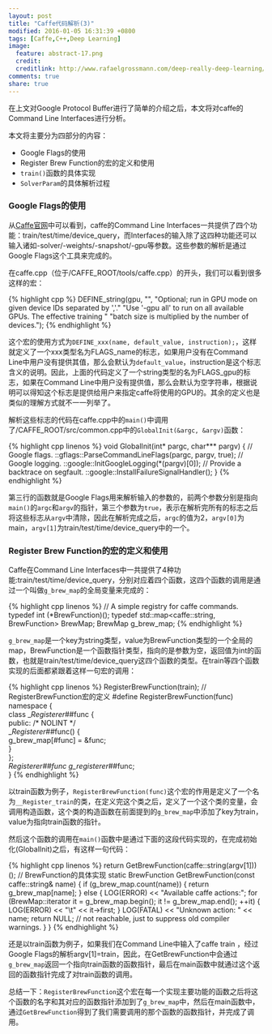 ```yaml
---
layout: post
title: "Caffe代码解析(3)"
modified: 2016-01-05 16:31:39 +0800
tags: [Caffe,C++,Deep Learning]
image:
  feature: abstract-17.png
  credit: 
  creditlink: http://www.rafaelgrossmann.com/deep-really-deep-learning/
comments: true
share: true
---
```


在上文对Google Protocol Buffer进行了简单的介绍之后，本文将对caffe的Command Line Interfaces进行分析。

本文将主要分为四部分的内容：

* Google Flags的使用
* Register Brew Function的宏的定义和使用
* `train()`函数的具体实现
* `SolverParam`的具体解析过程

### Google Flags的使用

从<a href = "http://caffe.berkeleyvision.org/tutorial/interfaces.html">Caffe官网</a>中可以看到，caffe的Command Line Interfaces一共提供了四个功能：train/test/time/device_query，而Interfaces的输入除了这四种功能还可以输入诸如-solver/-weights/-snapshot/-gpu等参数。这些参数的解析是通过Google Flags这个工具来完成的。

在caffe.cpp（位于/CAFFE_ROOT/tools/caffe.cpp）的开头，我们可以看到很多这样的宏：

{% highlight cpp %}
DEFINE_string(gpu, "",
    "Optional; run in GPU mode on given device IDs separated by ','."
    "Use '-gpu all' to run on all available GPUs. The effective training "
    "batch size is multiplied by the number of devices.");
{% endhighlight %}

这个宏的使用方式为`DEFINE_xxx(name, default_value, instruction);`，这样就定义了一个xxx类型名为FLAGS_name的标志，如果用户没有在Command Line中用户没有提供其值，那么会默认为`default_value`，instruction是这个标志含义的说明。因此，上面的代码定义了一个string类型的名为FLAGS_gpu的标志，如果在Command Line中用户没有提供值，那么会默认为空字符串，根据说明可以得知这个标志是提供给用户来指定caffe将使用的GPU的。其余的定义也是类似的理解方式就不一一列举了。

解析这些标志的代码在caffe.cpp中的`main()`中调用了/CAFFE_ROOT/src/common.cpp中的`GlobalInit(&argc, &argv)`函数：

{% highlight cpp linenos %}
void GlobalInit(int* pargc, char*** pargv) {
  // Google flags.
  ::gflags::ParseCommandLineFlags(pargc, pargv, true);
  // Google logging.
  ::google::InitGoogleLogging(*(pargv)[0]);
  // Provide a backtrace on segfault.
  ::google::InstallFailureSignalHandler();
}
{% endhighlight %}

第三行的函数就是Google Flags用来解析输入的参数的，前两个参数分别是指向`main()`的`argc`和`argv`的指针，第三个参数为`true`，表示在解析完所有的标志之后将这些标志从`argv`中清除，因此在解析完成之后，`argc`的值为2，`argv[0]`为main，`argv[1]`为train/test/time/device_query中的一个。

### Register Brew Function的宏的定义和使用

Caffe在Command Line Interfaces中一共提供了4种功能:train/test/time/device_query，分别对应着四个函数，这四个函数的调用是通过一个叫做`g_brew_map`的全局变量来完成的：

{% highlight cpp linenos %}
// A simple registry for caffe commands.
typedef int (*BrewFunction)();
typedef std::map<caffe::string, BrewFunction> BrewMap;
BrewMap g_brew_map;
{% endhighlight %}

`g_brew_map`是一个key为string类型，value为BrewFunction类型的一个全局的map，BrewFunction是一个函数指针类型，指向的是参数为空，返回值为int的函数，也就是train/test/time/device_query这四个函数的类型。在train等四个函数实现的后面都紧跟着这样一句宏的调用：

{% highlight cpp linenos %}
RegisterBrewFunction(train);
// RegisterBrewFunction宏的定义
#define RegisterBrewFunction(func) \
namespace { \
class __Registerer_##func { \
 public: /* NOLINT */ \
  __Registerer_##func() { \
    g_brew_map[#func] = &func; \
  } \
}; \
__Registerer_##func g_registerer_##func; \
}
{% endhighlight %}

以train函数为例子，`RegisterBrewFunction(func)`这个宏的作用是定义了一个名为`__Register_train`的类，在定义完这个类之后，定义了一个这个类的变量，会调用构造函数，这个类的构造函数在前面提到的`g_brew_map`中添加了key为train，value为指向train函数的指针。

然后这个函数的调用在`main()`函数中是通过下面的这段代码实现的，在完成初始化(GlobalInit)之后，有这样一句代码：

{% highlight cpp linenos %}
return GetBrewFunction(caffe::string(argv[1]))();
// BrewFunction的具体实现
static BrewFunction GetBrewFunction(const caffe::string& name) {
  if (g_brew_map.count(name)) {
    return g_brew_map[name];
  } else {
    LOG(ERROR) << "Available caffe actions:";
    for (BrewMap::iterator it = g_brew_map.begin();
         it != g_brew_map.end(); ++it) {
      LOG(ERROR) << "\t" << it->first;
    }
    LOG(FATAL) << "Unknown action: " << name;
    return NULL;  // not reachable, just to suppress old compiler warnings.
  }
}
{% endhighlight %}

还是以train函数为例子，如果我们在Command Line中输入了caffe train <args>，经过Google Flags的解析argv[1]=train，因此，在GetBrewFunction中会通过`g_brew_map`返回一个指向train函数的函数指针，最后在main函数中就通过这个返回的函数指针完成了对train函数的调用。

总结一下：`RegisterBrewFunction`这个宏在每一个实现主要功能的函数之后将这个函数的名字和其对应的函数指针添加到了`g_brew_map`中，然后在main函数中，通过`GetBrewFunction`得到了我们需要调用的那个函数的函数指针，并完成了调用。